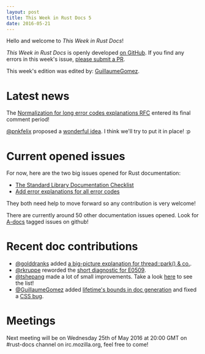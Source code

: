 ```yaml
---
layout: post
title: This Week in Rust Docs 5
date: 2016-05-21
---
```


Hello and welcome to *This Week in Rust Docs*!

*This Week in Rust Docs* is openly developed [on GitHub](https://github.com/GuillaumeGomez/this-week-in-rust-docs).
If you find any errors in this week's issue, [please submit a PR](https://github.com/GuillaumeGomez/this-week-in-rust-docs/pulls).

This week's edition was edited by: [GuillaumeGomez](https://github.com/GuillaumeGomez).

# Latest news

The [Normalization for long error codes explanations RFC](https://github.com/rust-lang/rfcs/pull/1567) entered its final comment period!

[@pnkfelix](https://github.com/pnkfelix) proposed a [wonderful idea](https://github.com/rust-lang/rust/pull/33675#issuecomment-219609913). I think we'll try to put it in place! :p

# Current opened issues

For now, here are the two big issues opened for Rust documentation:

 * [The Standard Library Documentation Checklist](https://github.com/rust-lang/rust/issues/29329)
 * [Add error explanations for all error codes](https://github.com/rust-lang/rust/issues/32777)

They both need help to move forward so any contribution is very welcome!

There are currently around 50 other documentation issues opened. Look for [A-docs](https://github.com/rust-lang/rust/issues?q=is%3Aopen+is%3Aissue+label%3AA-docs) tagged issues on github!

# Recent doc contributions

* [@golddranks](https://github.com/golddranks) added [a big-picture explanation for thread::park() & co.](https://github.com/rust-lang/rust/pull/33665).
* [@rkruppe](https://github.com/rkruppe) reworded the [short diagnostic for E0509](https://github.com/rust-lang/rust/pull/33676).
* [@tshepang](https://github.com/tshepang) made a lot of small improvements. Take a look [here](https://github.com/rust-lang/rust/pulls?utf8=%E2%9C%93&q=is%3Apr+is%3Aclosed+33603+33604+33605+33633+33634+33635) to see the list!
* [@GuillaumeGomez](https://github.com/GuillaumeGomez) added [lifetime's bounds in doc generation](https://github.com/rust-lang/rust/pull/33656) and fixed a [CSS bug](https://github.com/rust-lang/rust/pull/33673).

# Meetings

Next meeting will be on Wednesday 25th of May 2016 at 20:00 GMT on #rust-docs channel on irc.mozilla.org, feel free to come!
